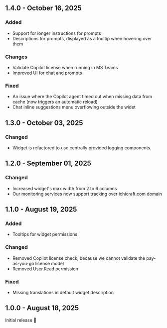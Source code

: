 ## 1.4.0 - October 16, 2025

### Added
- Support for longer instructions for prompts
- Descriptions for prompts, displayed as a tooltip when hovering over them

### Changes
- Validate Copilot license when running in MS Teams
- Improved UI for chat and prompts

### Fixed
- An issue where the Copilot agent timed out when missing data from cache (now triggers an automatic reload)
- Chat inline suggestions menu overflowing outside the widet

## 1.3.0 - October 03, 2025

### Changed
- Widget is refactored to use centrally provided logging components.

## 1.2.0 - September 01, 2025

### Changed
- Increased widget&#x27;s max width from 2 to 6 columns
- Our monitoring services now support tracking over ichicraft.com domain

## 1.1.0 - August 19, 2025

### Added
- Tooltips for widget permissions

### Changed
- Removed Copilot license check, because we cannot validate the pay-as-you-go license model
- Removed User.Read permission

### Fixed
- Missing translations in default widget description

## 1.0.0 - August 18, 2025

Initial release 🚀
